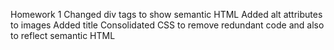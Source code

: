 Homework 1
Changed div tags to show semantic HTML
Added alt attributes to images
Added title
Consolidated CSS to remove redundant code and also to reflect semantic HTML
